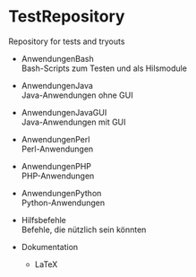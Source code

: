 # TestRepository
Repository for tests and tryouts

- AnwendungenBash<br>
Bash-Scripts zum Testen und als Hilsmodule

- AnwendungenJava<br>
Java-Anwendungen ohne GUI

- AnwendungenJavaGUI<br>
Java-Anwendungen mit GUI 

- AnwendungenPerl<br>
Perl-Anwendungen

- AnwendungenPHP<br>
PHP-Anwendungen

- AnwendungenPython<br>
Python-Anwendungen

- Hilfsbefehle<br>
Befehle, die nützlich sein könnten

- Dokumentation<br>
  - LaTeX
  
